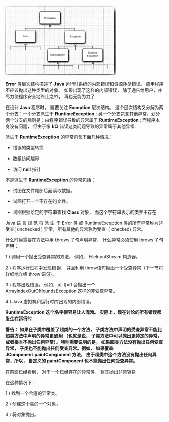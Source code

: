 

![image-20220111151547352](异常、断言和曰志.assets/image-20220111151547352.png)

**Error** 类层次结构描述了 **Java** 运行时系统的内部错误和资源耗尽错误。 应用程序不应该抛出这种类型的对象。 如果出现了这样的内部错误， 除了通告给用户，并尽力使程序安全地终止之外， 再也无能为力了

在设计 **Java** 程序时， 需要关注 **Exception** 层次结构。 这个层次结构又分解为两个分支：一个分支派生于 **RuntimeException** ; 另一个分支包含其他异常。划分两个分支的规则是：由程序错误导致的异常属于 **RuntimeException** ; 而程序本身没有问题， 但由于像 **I**/**O** 错误这类问题导致的异常属于其他异常:

派生于 **RuntimeException** 的异常包含下面几种情况： 

* 错误的类型转换

* 数组访问越界

* 访问 **null** 指针

不是派生于 **RuntimeException** 的异常包括： 

* 试图在文件尾部后面读取数据。 

* 试图打开一个不存在的文件。 

* 试图根据给定的字符串查找 **Class** 对象， 而这个字符串表示的类并不存在

Java 语 言 规 范 将 派 生 于 Error 类 或 RuntimeException 类的所有异常称为非受查( unchecked ) 异常，所有其他的异常称为受查（ checked) 异常。

什么时候需要在方法中用 throws 子句声明异常， 什么异常必须使用 throws 子句声明：

1 ) 调用一个抛出受査异常的方法， 例如， FilelnputStream 构造器。 

2 ) 程序运行过程中发现错误， 并且利用 throw语句抛出一个受查异常（下一节将详细地介绍 throw 语句)。 

3 ) 程序出现错误， 例如，a[-l]=0 会抛出一个 ArraylndexOutOffloundsException 这样的非受查异常。

4 ) Java 虚拟机和运行时库出现的内部错误。

**RuntimeException 这个名字很容易让人混淆。 实际上，现在讨论的所有错误都发生在运行时**

**警告： 如果在子类中覆盖了超类的一个方法， 子类方法中声明的受查异常不能比超类方法中声明的异常更通用 （也就是说， 子类方法中可以抛出更特定的异常， 或者根本不抛出任何异常）。特别需要说明的是， 如果超类方法没有抛出任何受查异常， 子类也不能抛出任何受查异常。例如， 如果覆盖 JComponent.paintComponent 方法， 由于超类中这个方法没有抛出任何异常，所以， 自定义的 paintComponent 也不能抛出任何受查异常。**



在前面已经看到， 对于一个已经存在的异常类， 将其抛出非常容易

在这种情况下： 

1 ) 找到一个合适的异常类。 

2 ) 创建这个类的一个对象。 

3 ) 将对象抛出。